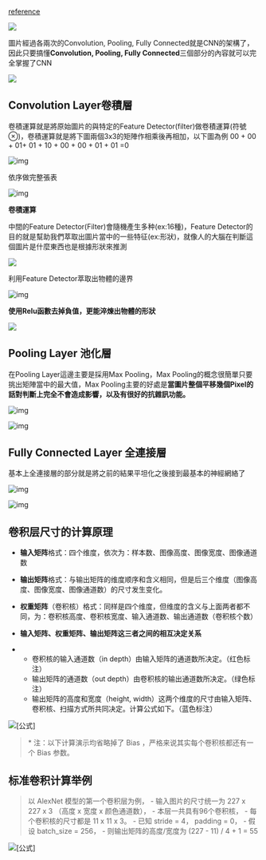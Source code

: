 [reference](https://medium.com/jameslearningnote/%E8%B3%87%E6%96%99%E5%88%86%E6%9E%90-%E6%A9%9F%E5%99%A8%E5%AD%B8%E7%BF%92-%E7%AC%AC5-1%E8%AC%9B-%E5%8D%B7%E7%A9%8D%E7%A5%9E%E7%B6%93%E7%B6%B2%E7%B5%A1%E4%BB%8B%E7%B4%B9-convolutional-neural-network-4f8249d65d4f)

<img src='https://miro.medium.com/max/3116/1*irWQaiIjHS27ZAPaVDoj6w.png'>

圖片經過各兩次的Convolution, Pooling, Fully Connected就是CNN的架構了，因此只要搞懂**Convolution, Pooling, Fully Connected**三個部分的內容就可以完全掌握了CNN



<img src='https://miro.medium.com/max/1120/1*RIBWK55dcDJa-zI_dFPDnw.png'>

## Convolution Layer卷積層

卷積運算就是將原始圖片的與特定的Feature Detector(filter)做卷積運算(符號⊗)，卷積運算就是將下圖兩個3x3的矩陣作相乘後再相加，以下圖為例 00 + 00 + 01+ 01 + 10 + 00 + 00 + 01 + 01 =0

![img](https://miro.medium.com/max/1856/1*CO0yrGvAE7jw6JfGqCMRPg.png)



依序做完整張表

![img](https://miro.medium.com/max/1838/1*Klv6ebMkjVmAEP4XkMxTXQ.png)

**卷積運算**

中間的Feature Detector(Filter)會隨機產生多种(ex:16種)，Feature Detector的目的就是幫助我們萃取出圖片當中的一些特征(ex:形狀)，就像人的大腦在判斷這個圖片是什麼東西也是根據形狀來推測

![](https://miro.medium.com/max/1822/1*AJeWQ88UnmfkJ4_sFOT-YA.png)



利用Feature Detector萃取出物體的邊界

![img](https://miro.medium.com/max/4116/1*MlGDfnY5W0yjA2iHj8K4vg.png)

**使用Relu函數去掉負值，更能淬煉出物體的形狀**

![](https://miro.medium.com/max/3656/1*BZqw3CWuvtc7sNVjgcBPQg.png)

## Pooling Layer 池化層

在Pooling Layer這邊主要是採用Max Pooling，Max Pooling的概念很簡單只要挑出矩陣當中的最大值，Max Pooling主要的好處是**當圖片整個平移幾個Pixel的話對判斷上完全不會造成影響，以及有很好的抗雜訊功能。**

![img](https://miro.medium.com/max/4604/1*-Yo6iC0S3QLWqgAPnV9knQ.png)



![img](https://miro.medium.com/max/4504/1*CGwpxQT5kJho3CbDZy2Qkw.png)

## Fully Connected Layer 全連接層

基本上全連接層的部分就是將之前的結果平坦化之後接到最基本的神經網絡了

![img](https://miro.medium.com/max/5244/1*7Q0lMIi6W-H5p_KuymEezw.png)

![img](https://miro.medium.com/max/4196/1*DPXziFXhXTw_xpfIdKFkqg.png)

## 卷积层尺寸的计算原理

- **输入矩阵**格式：四个维度，依次为：样本数、图像高度、图像宽度、图像通道数

- **输出矩阵**格式：与输出矩阵的维度顺序和含义相同，但是后三个维度（图像高度、图像宽度、图像通道数）的尺寸发生变化。

- **权重矩阵**（卷积核）格式：同样是四个维度，但维度的含义与上面两者都不同，为：卷积核高度、卷积核宽度、输入通道数、输出通道数（卷积核个数）

- **输入矩阵、权重矩阵、输出矩阵这三者之间的相互决定关系**

- - 卷积核的输入通道数（in depth）由输入矩阵的通道数所决定。（红色标注）
  - 输出矩阵的通道数（out depth）由卷积核的输出通道数所决定。（绿色标注）
  - 输出矩阵的高度和宽度（height, width）这两个维度的尺寸由输入矩阵、卷积核、扫描方式所共同决定。计算公式如下。（蓝色标注）

![[公式]](https://www.zhihu.com/equation?tex=+%5Cbegin%7Bcases%7D+height_%7Bout%7D+%26%3D+%28height_%7Bin%7D+-+height_%7Bkernel%7D+%2B+2+%2A+padding%29+~+%2F+~+stride+%2B+1%5C%5C%5B2ex%5D+width_%7Bout%7D+%26%3D+%28width_%7Bin%7D+-+width_%7Bkernel%7D+%2B+2+%2A+padding%29+~+%2F+~+stride+%2B+1+%5Cend%7Bcases%7D)



> \* 注：以下计算演示均省略掉了 Bias ，严格来说其实每个卷积核都还有一个 Bias 参数。

## 标准卷积计算举例

> 以 AlexNet 模型的第一个卷积层为例，
> \- 输入图片的尺寸统一为 227 x 227 x 3 （高度 x 宽度 x 颜色通道数），
> \- 本层一共具有96个卷积核，
> \- 每个卷积核的尺寸都是 11 x 11 x 3。
> \- 已知 stride = 4， padding = 0，
> \- 假设 batch_size = 256，
> \- 则输出矩阵的高度/宽度为 (227 - 11) / 4 + 1 = 55

![[公式]](https://www.zhihu.com/equation?tex=+%5Cbegin%7Bmatrix%7D+%26+%5Cmathbf%7BBatch%7D+%26+%5Cmathbf%7BHeight%7D+%26%26+%5Cmathbf%7BWidth%7D+%26%26+%5Cmathbf%7BIn~Depth%7D+%26%26+%5Cmathbf%7BOut~Depth%7D%5C%5C%5B2ex%5D+%5Cmathbf%7BInput%7D+%26+%5Cquad%5Cquad+256+%5Cquad%5Cquad+%5Ctimes+%26+%5Ccolor%7Bblue%7D%7B227%7D+%26+%5Ctimes+%26+%5Ccolor%7Bblue%7D%7B227%7D+%26+%5Ctimes+%26+%5Ccolor%7Bred%7D%7B3%7D+%5C%5C%5B2ex%5D+%5Cmathbf%7BKernel%7D+%26%5Cquad%5Cquad%5Cquad%5Cquad%5Cquad+%26+%5Ccolor%7Bblue%7D%7B11%7D+%26+%5Ctimes+%26+%5Ccolor%7Bblue%7D%7B11%7D+%26+%5Ctimes+%26+%5Ccolor%7Bred%7D%7B3%7D+%26+%5Ctimes+%26+%5Ccolor%7Bgreen%7D%7B96%7D+%5C%5C%5B2ex%5D+%5Cmathbf%7BOutput%7D+%26+%5Cquad%5Cquad+256+%5Cquad%5Cquad+%5Ctimes+%26+%5Ccolor%7Bblue%7D%7B55%7D+%26+%5Ctimes+%26+%5Ccolor%7Bblue%7D%7B55%7D+%26%26%26+%5Ctimes+%26+%5Ccolor%7Bgreen%7D%7B96%7D+%5Cend%7Bmatrix%7D)